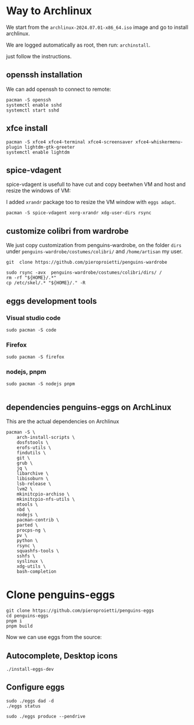 # Way to Archlinux

We start from the `archlinux-2024.07.01-x86_64.iso` image and go to install archlinux.

We are logged automatically as root, then run: `archinstall`.

just follow the instructions.

## openssh installation
We can add openssh to connect to remote:
```
pacman -S openssh
systemctl enable sshd
systemctl start sshd

```

## xfce install
```
pacman -S xfce4 xfce4-terminal xfce4-screensaver xfce4-whiskermenu-plugin lightdm-gtk-greeter
systemctl enable lightdm

```

## spice-vdagent
spice-vdagent is usefull to have cut and copy beetwhen VM and host and resize the windows of VM:

I added `xrandr` package too to resize the VM window with `eggs adapt`.

```
pacman -S spice-vdagent xorg-xrandr xdg-user-dirs rsync

```

## customize colibri from wardrobe
We just copy customization from penguins-wardrobe, on the folder `dirs` under `penguins-wardrobe/costumes/colibri/` and `/home/artisan` my user.

```
git  clone https://github.com/pieroproietti/penguins-wardrobe

sudo rsync -avx  penguins-wardrobe/costumes/colibri/dirs/ /
rm -rf "${HOME}/.*"
cp /etc/skel/.* "${HOME}/." -R

```

## eggs development tools

### Visual studio code
```
sudo pacman -S code

```

### Firefox
```
sudo pacman -S firefox

```

### nodejs, pnpm
```
sudo pacman -S nodejs pnpm


```

## dependencies penguins-eggs on ArchLinux
This are the actual dependencies on Archlinux

```
pacman -S \
    arch-install-scripts \
    dosfstools \
    erofs-utils \
    findutils \
    git \
    grub \
    jq \
    libarchive \
    libisoburn \
    lsb-release \
    lvm2 \
    mkinitcpio-archiso \
    mkinitcpio-nfs-utils \
    mtools \
    nbd \
    nodejs \
    pacman-contrib \
    parted \
    procps-ng \
    pv \
    python \
    rsync \
    squashfs-tools \
    sshfs \
    syslinux \
    xdg-utils \
    bash-completion

```

# Clone penguins-eggs
```
git clone https://github.com/pieroproietti/penguins-eggs
cd penguins-eggs
pnpm i
pnpm build

```

Now we can use eggs from the source:

## Autocomplete, Desktop icons
```
./install-eggs-dev
```

## Configure eggs

```
sudo ./eggs dad -d
./eggs status

sudo ./eggs produce --pendrive

```

